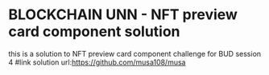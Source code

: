 # BLOCKCHAIN UNN - NFT preview card component solution
this is a solution to NFT preview card component challenge for BUD session 4
#link
solution url:https://github.com/musa108/musa 
